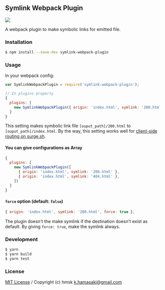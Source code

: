 ## Symlink Webpack Plugin

[![](https://img.shields.io/npm/v/symlink-webpack-plugin.svg?style=for-the-badge)](https://www.npmjs.com/package/symlink-webpack-plugin)

A webpack plugin to make symbolic links for emitted file.

### Installation

```bash
$ npm install --save-dev symlink-webpack-plugin
```

### Usage

In your webpack config:

```js
var SymlinkWebpackPlugin = require('symlink-webpack-plugin');

// In plugins property
{
  plugins: [
    new SymlinkWebpackPlugin({ origin: 'index.html', symlink: '200.html' })
  ]
}
```

This setting makes symbolic link file `[ouput_path]/200.html` to `[ouput_path]/index.html`.
By the way, this setting works well for [client-side routing on surge.sh](https://surge.sh/help/adding-a-200-page-for-client-side-routing).

#### You can give configurations as Array

```js
{
  plugins: [
    new SymlinkWebpackPlugin([
      { origin: 'index.html', symlink: '200.html' },
      { origin: 'index.html', symlink: '404.html' },
    ])
  ]
}
```

#### `force` option (default: `false`)

```js
{ origin: 'index.html', symlink: '200.html', force: true },
```

The plugin doesn't the make symlink if the destination doesn't exist as default.
By giving `force: true`, make the symlink always.


### Development

```bash
$ yarn
$ yarn build
$ yarn test
```

### License

[MIT License](/LICENSE) / Copyright (c) hmsk <k.hamasaki@gmail.com>
